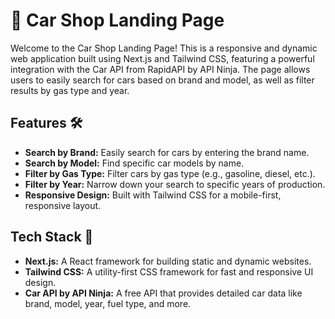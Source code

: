# **🚗 Car Shop Landing Page**

Welcome to the Car Shop Landing Page! This is a responsive and dynamic web application built using Next.js and Tailwind CSS, featuring a powerful integration with the Car API from RapidAPI by API Ninja. The page allows users to easily search for cars based on brand and model, as well as filter results by gas type and year.

## Features 🛠️
- **Search by Brand:** Easily search for cars by entering the brand name.
- **Search by Model:** Find specific car models by name.
- **Filter by Gas Type:** Filter cars by gas type (e.g., gasoline, diesel, etc.).
- **Filter by Year:** Narrow down your search to specific years of production.
- **Responsive Design:** Built with Tailwind CSS for a mobile-first, responsive layout.

## Tech Stack 🚀
- **Next.js:** A React framework for building static and dynamic websites.
- **Tailwind CSS:** A utility-first CSS framework for fast and responsive UI design.
- **Car API by API Ninja:** A free API that provides detailed car data like brand, model, year, fuel type, and more.
